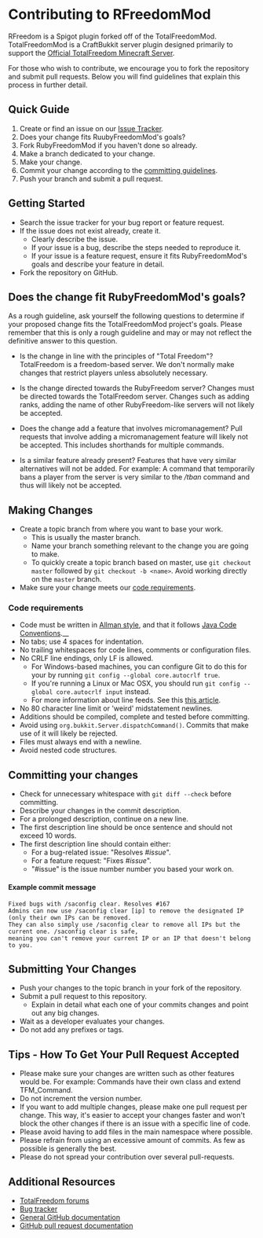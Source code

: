 # Contributing to RFreedomMod #
RFreedom is a Spigot plugin forked off of the TotalFreedomMod. TotalFreedomMod is a CraftBukkit server plugin designed primarily to support the [Official TotalFreedom Minecraft Server](http://totalfreedom.me/).

For those who wish to contribute, we encourage you to fork the repository and submit pull requests. Below you will find guidelines that explain this process in further detail.

## Quick Guide ##
1. Create or find an issue on our [Issue Tracker](https://github.com/ValenciaOrange/RubyFreedomMod/issues).
2. Does your change fits RuubyFreedomMod's goals?
3. Fork RubyFreedomMod if you haven't done so already.
4. Make a branch dedicated to your change.
5. Make your change.
6. Commit your change according to the [committing guidelines](#committing-your-changes).
7. Push your branch and submit a pull request.

## Getting Started ##
* Search the issue tracker for your bug report or feature request.
* If the issue does not exist already, create it.
  * Clearly describe the issue.
  * If your issue is a bug, describe the steps needed to reproduce it.
  * If your issue is a feature request, ensure it fits RubyFreedomMod's goals and describe your feature in detail.
* Fork the repository on GitHub.

## Does the change fit RubyFreedomMod's goals? ##
As a rough guideline, ask yourself the following questions to determine if your proposed change fits the TotalFreedomMod project's goals. Please remember that this is only a rough guideline and may or may not reflect the definitive answer to this question.

* Is the change in line with the principles of "Total Freedom"?
  TotalFreedom is a freedom-based server. We don't normally make changes that restrict players unless absolutely necessary.

* Is the change directed towards the RubyFreedom server?
  Changes must be directed towards the TotalFreedom server. Changes such as adding ranks, adding the name of other RubyFreedom-like servers will not likely be accepted.

* Does the change add a feature that involves micromanagement?
  Pull requests that involve adding a micromanagement feature will likely not be accepted. This includes shorthands for multiple commands.

* Is a similar feature already present?
  Features that have very similar alternatives will not be added. For example: A command that temporarily bans a player from the server is very similar to the _/tban_ command and thus will likely not be accepted.

## Making Changes ##
* Create a topic branch from where you want to base your work.
  * This is usually the master branch.
  * Name your branch something relevant to the change you are going to make.
  * To quickly create a topic branch based on master, use `git checkout master` followed by `git checkout -b <name>`. Avoid working directly on the `master` branch.
* Make sure your change meets our [code requirements](#code-requirements).

### Code requirements ###
* Code must be written in [Allman style](http://en.wikipedia.org/wiki/Indent_style#Allman_style), and that it follows [Java Code Conventions](http://www.oracle.com/technetwork/java/codeconventions-150003.pdf).__
* No tabs; use 4 spaces for indentation.
* No trailing whitespaces for code lines, comments or configuration files.
* No CRLF line endings, only LF is allowed.
  * For Windows-based machines, you can configure Git to do this for your by running `git config --global core.autocrlf true`.
  * If you're running a Linux or Mac OSX, you should run `git config --global core.autocrlf input` instead.
  * For more information about line feeds. See this [this article](http://adaptivepatchwork.com/2012/03/01/mind-the-end-of-your-line/).
* No 80 character line limit or 'weird' midstatement newlines.
* Additions should be compiled, complete and tested before committing.
* Avoid using `org.bukkit.Server.dispatchCommand()`. Commits that make use of it will likely be rejected.
* Files must always end with a newline.
* Avoid nested code structures.

## Committing your changes ##
* Check for unnecessary whitespace with `git diff --check` before committing.
* Describe your changes in the commit description.
* For a prolonged description, continue on a new line.
* The first description line should be once sentence and should not exceed 10 words.
* The first description line should contain either:
  * For a bug-related issue: "Resolves _#issue_".
  * For a feature request: "Fixes _#issue_".
  * "#issue" is the issue number number you based your work on.

#### Example commit message ####
```
Fixed bugs with /saconfig clear. Resolves #167
Admins can now use /saconfig clear [ip] to remove the designated IP (only their own IPs can be removed. 
They can also simply use /saconfig clear to remove all IPs but the current one. /saconfig clear is safe, 
meaning you can't remove your current IP or an IP that doesn't belong to you.
```

## Submitting Your Changes ##
* Push your changes to the topic branch in your fork of the repository.
* Submit a pull request to this repository.
  * Explain in detail what each one of your commits changes and point out any big changes.
* Wait as a developer evaluates your changes.
* Do not add any prefixes or tags.

## Tips - How To Get Your Pull Request Accepted ##
* Please make sure your changes are written such as other features would be. For example: Commands have their own class and extend TFM_Command.
* Do not increment the version number.
* If you want to add multiple changes, please make one pull request per change. This way, it's easier to accept your changes faster and won't block the other changes if there is an issue with a specific line of code.
* Please avoid having to add files in the main namespace where possible.
* Please refrain from using an excessive amount of commits. As few as possible is generally the best.
* Please do not spread your contribution over several pull-requests.

## Additional Resources ##
* [TotalFreedom forums](http://rubyfreedom.boards.net/)
* [Bug tracker](https://github.com/RubyFreedomDevelopmentTeam/RubyFreedomMod/issues)
* [General GitHub documentation](http://help.github.com/)
* [GitHub pull request documentation](http://help.github.com/send-pull-requests/)
